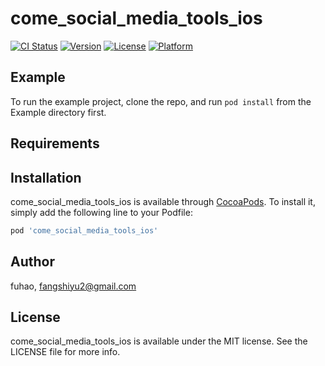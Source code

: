 # come_social_media_tools_ios

[![CI Status](https://img.shields.io/travis/fuhao/come_social_media_tools_ios.svg?style=flat)](https://travis-ci.org/fuhao/come_social_media_tools_ios)
[![Version](https://img.shields.io/cocoapods/v/come_social_media_tools_ios.svg?style=flat)](https://cocoapods.org/pods/come_social_media_tools_ios)
[![License](https://img.shields.io/cocoapods/l/come_social_media_tools_ios.svg?style=flat)](https://cocoapods.org/pods/come_social_media_tools_ios)
[![Platform](https://img.shields.io/cocoapods/p/come_social_media_tools_ios.svg?style=flat)](https://cocoapods.org/pods/come_social_media_tools_ios)

## Example

To run the example project, clone the repo, and run `pod install` from the Example directory first.

## Requirements

## Installation

come_social_media_tools_ios is available through [CocoaPods](https://cocoapods.org). To install
it, simply add the following line to your Podfile:

```ruby
pod 'come_social_media_tools_ios'
```

## Author

fuhao, fangshiyu2@gmail.com

## License

come_social_media_tools_ios is available under the MIT license. See the LICENSE file for more info.
